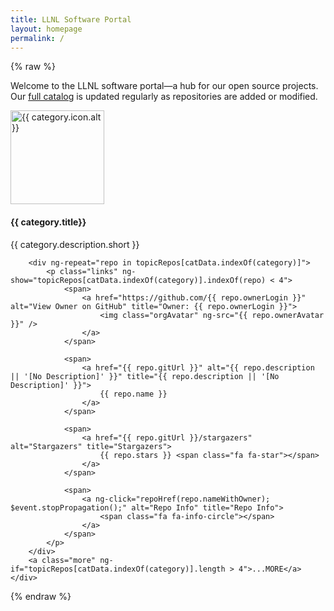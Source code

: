 ```yaml
---
title: LLNL Software Portal
layout: homepage
permalink: /
---
```


{% raw %}

<p class="title-para">Welcome to the LLNL software portal—a hub for our open source projects. <br />Our <a href="/explore/#/AllSoftware">full catalog</a> is updated regularly as repositories are added or modified.</p>

<section class="flex-container" id="categories">
    <div ng-repeat="category in catData" class="flex-category dynamic">
        <img ng-src="{{ category.icon.path }}" style="width: 150px; height: 150px" alt="{{ category.icon.alt }}" />
        <h4><a ng-href="../explore#{{ category.hash}}">{{ category.title}}</a></h4>
        <p class="text-center">{{ category.description.short }}</p>

        <div ng-repeat="repo in topicRepos[catData.indexOf(category)]">
            <p class="links" ng-show="topicRepos[catData.indexOf(category)].indexOf(repo) < 4">
                <span>
                    <a href="https://github.com/{{ repo.ownerLogin }}" alt="View Owner on GitHub" title="Owner: {{ repo.ownerLogin }}">
                        <img class="orgAvatar" ng-src="{{ repo.ownerAvatar }}" />
                    </a>
                </span>

                <span>
                    <a href="{{ repo.gitUrl }}" alt="{{ repo.description || '[No Description]' }}" title="{{ repo.description || '[No Description]' }}">
                        {{ repo.name }}
                    </a>
                </span>

                <span>
                    <a href="{{ repo.gitUrl }}/stargazers" alt="Stargazers" title="Stargazers">
                        {{ repo.stars }} <span class="fa fa-star"></span>
                    </a>
                </span>

                <span>
                    <a ng-click="repoHref(repo.nameWithOwner); $event.stopPropagation();" alt="Repo Info" title="Repo Info">
                        <span class="fa fa-info-circle"></span>
                    </a>
                </span>
            </p>
        </div>
        <a class="more" ng-if="topicRepos[catData.indexOf(category)].length > 4">...MORE</a>
    </div>
</section>

{% endraw %}

<script src="https://ajax.googleapis.com/ajax/libs/angularjs/1.5.8/angular.min.js"></script>
<script src="/js/app.js"></script>
<script src="/js/Category.service.js"></script>
<script src="/js/category-info.js"></script>
